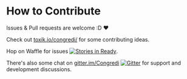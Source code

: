 # How to Contribute
Issues & Pull requests are welcome :D :heart:

Check out [toxik.io/congredi/](//toxik.io/congredi/contributing/intro) for
some contributing ideas.

Hop on Waffle for issues [![Stories in Ready](https://badge.waffle.io/congredi/congredi.png?label=ready&title=Ready)](https://waffle.io/congredi/congredi).


There's also some chat on [gitter.im/Congredi](https://gitter.im/Congredi)
[![Gitter](https://img.shields.io/gitter/room/Congredi/Development.svg)](https://gitter.im/Congredi)
for support and development discussions.
